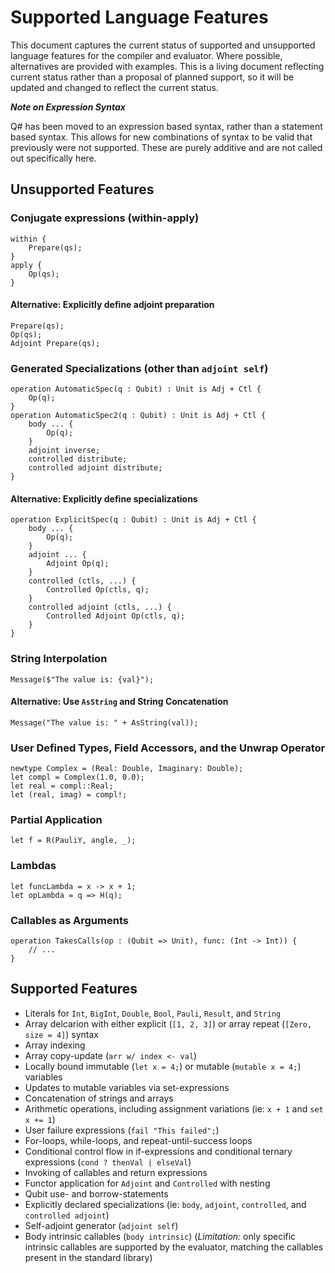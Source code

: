 # Supported Language Features

This document captures the current status of supported and unsupported language features for the compiler
and evaluator. Where possible, alternatives are provided with examples. This is a living document reflecting
current status rather than a proposal of planned support, so it will be updated and changed to reflect
the current status.

***Note on Expression Syntax***

Q# has been moved to an expression based syntax, rather than a statement based syntax. This allows for
new combinations of syntax to be valid that previously were not supported. These are purely additive
and are not called out specifically here.

## Unsupported Features

### Conjugate expressions (within-apply)

```qsharp
within {
    Prepare(qs);
}
apply {
    Op(qs);
}
```

#### Alternative: Explicitly define adjoint preparation

```qsharp
Prepare(qs);
Op(qs);
Adjoint Prepare(qs);
```

### Generated Specializations (other than `adjoint self`)

```qsharp
operation AutomaticSpec(q : Qubit) : Unit is Adj + Ctl {
    Op(q);
}
operation AutomaticSpec2(q : Qubit) : Unit is Adj + Ctl {
    body ... {
        Op(q);
    }
    adjoint inverse;
    controlled distribute;
    controlled adjoint distribute;
}
```

#### Alternative: Explicitly define specializations

```qsharp
operation ExplicitSpec(q : Qubit) : Unit is Adj + Ctl {
    body ... {
        Op(q);
    }
    adjoint ... {
        Adjoint Op(q);
    }
    controlled (ctls, ...) {
        Controlled Op(ctls, q);
    }
    controlled adjoint (ctls, ...) {
        Controlled Adjoint Op(ctls, q);
    }
}
```

### String Interpolation

```qsharp
Message($"The value is: {val}");
```

#### Alternative: Use `AsString` and String Concatenation

```qsharp
Message("The value is: " + AsString(val));
```

### User Defined Types, Field Accessors, and the Unwrap Operator

```qsharp
newtype Complex = (Real: Double, Imaginary: Double);
let compl = Complex(1.0, 0.0);
let real = compl::Real;
let (real, imag) = compl!;
```

### Partial Application

```qsharp
let f = R(PauliY, angle, _);
```

### Lambdas

```qsharp
let funcLambda = x -> x + 1;
let opLambda = q => H(q);
```

### Callables as Arguments

```qsharp
operation TakesCalls(op : (Qubit => Unit), func: (Int -> Int)) {
    // ...
}
```

## Supported Features

- Literals for `Int`, `BigInt`, `Double`, `Bool`, `Pauli`, `Result`, and `String`
- Array delcarion with either explicit (`[1, 2, 3]`) or array repeat (`[Zero, size = 4]`) syntax
- Array indexing
- Array copy-update (`arr w/ index <- val`)
- Locally bound immutable (`let x = 4;`) or mutable (`mutable x = 4;`) variables
- Updates to mutable variables via set-expressions
- Concatenation of strings and arrays
- Arithmetic operations, including assignment variations (ie: `x + 1` and `set x += 1`)
- User failure expressions (`fail "This failed";`)
- For-loops, while-loops, and repeat-until-success loops
- Conditional control flow in if-expressions and conditional ternary expressions (`cond ? thenVal | elseVal`)
- Invoking of callables and return expressions
- Functor application for `Adjoint` and `Controlled` with nesting
- Qubit use- and borrow-statements
- Explicitly declared specializations (ie: `body`, `adjoint`, `controlled`, and `controlled adjoint`)
- Self-adjoint generator (`adjoint self`)
- Body intrinsic callables (`body intrinsic`) (*Limitation:* only specific intrinsic callables are
supported by the evaluator, matching the callables present in the standard library)
